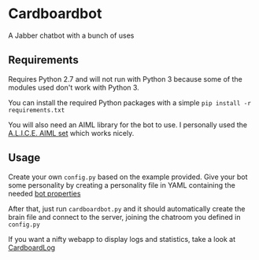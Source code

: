 # Cardboardbot

A Jabber chatbot with a bunch of uses

## Requirements

Requires Python 2.7 and will not run with Python 3 because some of the modules
used don't work with Python 3.

You can install the required Python packages with a simple
`pip install -r requirements.txt`

You will also need an AIML library for the bot to use. I personally used the
[A.L.I.C.E. AIML set](https://code.google.com/p/aiml-en-us-foundation-alice/)
which works nicely.

## Usage

Create your own `config.py` based on the example provided. Give your bot some
personality by creating a personality file in YAML containing the needed
[bot properties](https://code.google.com/p/aiml-en-us-foundation-alice/wiki/BotProperties)

After that, just run `cardboardbot.py` and it should automatically create the
brain file and connect to the server, joining the chatroom you defined in
`config.py`

If you want a nifty webapp to display logs and statistics, take a look at
[CardboardLog](http://github.com/woll0r/cardboardlog)
